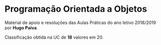 # Programação Orientada a Objetos

Material de apoio e resoluções das Aulas Práticas do ano letivo 2018/2019 por **Hugo Paiva**.

Classificação obtida na UC de **18** valores em 20.

